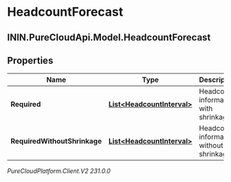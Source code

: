 # HeadcountForecast

## ININ.PureCloudApi.Model.HeadcountForecast

## Properties

|Name | Type | Description | Notes|
|------------ | ------------- | ------------- | -------------|
| **Required** | [**List&lt;HeadcountInterval&gt;**](HeadcountInterval) | Headcount information with shrinkage | |
| **RequiredWithoutShrinkage** | [**List&lt;HeadcountInterval&gt;**](HeadcountInterval) | Headcount information without shrinkage | |



_PureCloudPlatform.Client.V2 231.0.0_
